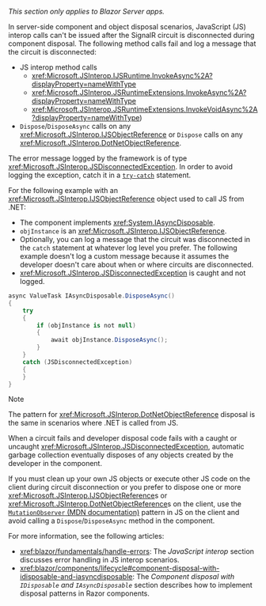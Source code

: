 *This section only applies to Blazor Server apps.*

In server-side component and object disposal scenarios, JavaScript (JS) interop calls can't be issued after the SignalR circuit is disconnected during component disposal. The following method calls fail and log a message that the circuit is disconnected:

* JS interop method calls
  * <xref:Microsoft.JSInterop.IJSRuntime.InvokeAsync%2A?displayProperty=nameWithType>
  * <xref:Microsoft.JSInterop.JSRuntimeExtensions.InvokeAsync%2A?displayProperty=nameWithType>
  * <xref:Microsoft.JSInterop.JSRuntimeExtensions.InvokeVoidAsync%2A?displayProperty=nameWithType>)
* `Dispose`/`DisposeAsync` calls on any <xref:Microsoft.JSInterop.IJSObjectReference> or `Dispose` calls on any <xref:Microsoft.JSInterop.DotNetObjectReference>.

The error message logged by the framework is of type <xref:Microsoft.JSInterop.JSDisconnectedException>. In order to avoid logging the exception, catch it in a [`try-catch`](/dotnet/csharp/language-reference/keywords/try-catch) statement.

For the following example with an <xref:Microsoft.JSInterop.IJSObjectReference> object used to call JS from .NET:

* The component implements <xref:System.IAsyncDisposable>.
* `objInstance` is an <xref:Microsoft.JSInterop.IJSObjectReference>.
* Optionally, you can log a message that the circuit was disconnected in the `catch` statement at whatever log level you prefer. The following example doesn't log a custom message because it assumes the developer doesn't care about when or where circuits are disconnected.
* <xref:Microsoft.JSInterop.JSDisconnectedException> is caught and not logged.

```csharp
async ValueTask IAsyncDisposable.DisposeAsync()
{
    try
    {
        if (objInstance is not null)
        {
            await objInstance.DisposeAsync();
        }
    }
    catch (JSDisconnectedException)
    {
    }
}
```

> [!NOTE]
> The pattern for <xref:Microsoft.JSInterop.DotNetObjectReference> disposal is the same in scenarios where .NET is called from JS.
>
> When a circuit fails and developer disposal code fails with a caught or uncaught <xref:Microsoft.JSInterop.JSDisconnectedException>, automatic garbage collection eventually disposes of any objects created by the developer in the component.

If you must clean up your own JS objects or execute other JS code on the client during circuit disconnection or you prefer to dispose one or more <xref:Microsoft.JSInterop.IJSObjectReference>s or <xref:Microsoft.JSInterop.DotNetObjectReference>s on the client, use the [`MutationObserver` (MDN documentation)](https://developer.mozilla.org/docs/Web/API/MutationObserver) pattern in JS on the client and avoid calling a `Dispose`/`DisposeAsync` method in the component.

For more information, see the following articles:

* <xref:blazor/fundamentals/handle-errors>: The *JavaScript interop* section discusses error handling in JS interop scenarios. <!-- AUTHOR NOTE: The JavaScript interop section isn't linked because the section title changed across versions of the doc. Prior to 6.0, the section appears twice, once for Blazor Server and once for Blazor WebAssembly, each with the hosting model name in the section name. -->
* <xref:blazor/components/lifecycle#component-disposal-with-idisposable-and-iasyncdisposable>: The *Component disposal with `IDisposable` and `IAsyncDisposable`* section describes how to implement disposal patterns in Razor components.
